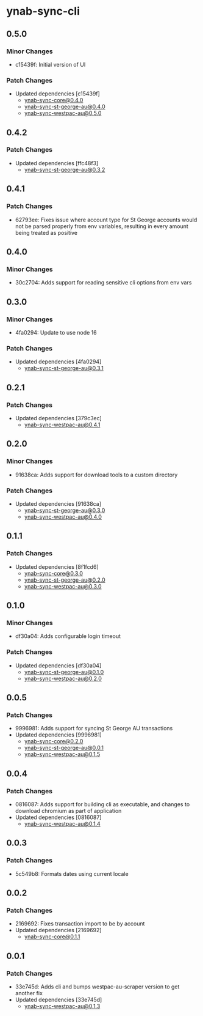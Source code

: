 # ynab-sync-cli

## 0.5.0

### Minor Changes

- c15439f: Initial version of UI

### Patch Changes

- Updated dependencies [c15439f]
  - ynab-sync-core@0.4.0
  - ynab-sync-st-george-au@0.4.0
  - ynab-sync-westpac-au@0.5.0

## 0.4.2

### Patch Changes

- Updated dependencies [ffc48f3]
  - ynab-sync-st-george-au@0.3.2

## 0.4.1

### Patch Changes

- 62793ee: Fixes issue where account type for St George accounts would not be parsed properly from env variables, resulting in every amount being treated as positive

## 0.4.0

### Minor Changes

- 30c2704: Adds support for reading sensitive cli options from env vars

## 0.3.0

### Minor Changes

- 4fa0294: Update to use node 16

### Patch Changes

- Updated dependencies [4fa0294]
  - ynab-sync-st-george-au@0.3.1

## 0.2.1

### Patch Changes

- Updated dependencies [379c3ec]
  - ynab-sync-westpac-au@0.4.1

## 0.2.0

### Minor Changes

- 91638ca: Adds support for download tools to a custom directory

### Patch Changes

- Updated dependencies [91638ca]
  - ynab-sync-st-george-au@0.3.0
  - ynab-sync-westpac-au@0.4.0

## 0.1.1

### Patch Changes

- Updated dependencies [8f1fcd6]
  - ynab-sync-core@0.3.0
  - ynab-sync-st-george-au@0.2.0
  - ynab-sync-westpac-au@0.3.0

## 0.1.0

### Minor Changes

- df30a04: Adds configurable login timeout

### Patch Changes

- Updated dependencies [df30a04]
  - ynab-sync-st-george-au@0.1.0
  - ynab-sync-westpac-au@0.2.0

## 0.0.5

### Patch Changes

- 9996981: Adds support for syncing St George AU transactions
- Updated dependencies [9996981]
  - ynab-sync-core@0.2.0
  - ynab-sync-st-george-au@0.0.1
  - ynab-sync-westpac-au@0.1.5

## 0.0.4

### Patch Changes

- 0816087: Adds support for building cli as executable, and changes to download chromium as part of application
- Updated dependencies [0816087]
  - ynab-sync-westpac-au@0.1.4

## 0.0.3

### Patch Changes

- 5c549b8: Formats dates using current locale

## 0.0.2

### Patch Changes

- 2169692: Fixes transaction import to be by account
- Updated dependencies [2169692]
  - ynab-sync-core@0.1.1

## 0.0.1

### Patch Changes

- 33e745d: Adds cli and bumps westpac-au-scraper version to get another fix
- Updated dependencies [33e745d]
  - ynab-sync-westpac-au@0.1.3

